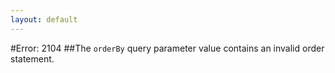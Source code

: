```yaml
---
layout: default
---
```


#Error: 2104
##The `orderBy` query parameter value contains an invalid order statement.

